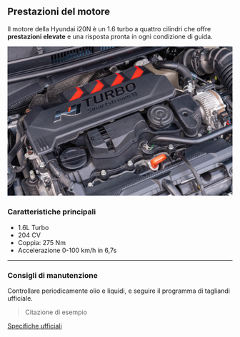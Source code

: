 ﻿## Prestazioni del motore

Il motore della Hyundai i20N è un 1.6 turbo a quattro cilindri che offre **prestazioni elevate** e una risposta pronta in ogni condizione di guida.

![Motore i20N](https://raw.githubusercontent.com/zRevenger/i20n-knowledgebase-articles/refs/heads/main/images/i20n-engine.jpg)

### Caratteristiche principali
- 1.6L Turbo
- 204 CV
- Coppia: 275 Nm
- Accelerazione 0-100 km/h in 6,7s

---

### Consigli di manutenzione
Controllare periodicamente olio e liquidi, e seguire il programma di tagliandi ufficiale.

> Citazione di esempio

[Specifiche ufficiali](https://www.hyundai.com/middle-east/en/find-a-car/i20n/specification)

